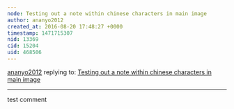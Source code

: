 ```yaml
---
node: Testing out a note within chinese characters in main image
author: ananyo2012
created_at: 2016-08-20 17:48:27 +0000
timestamp: 1471715307
nid: 13369
cid: 15204
uid: 468506
---
```




[ananyo2012](../profile/ananyo2012) replying to: [Testing out a note within chinese characters in main image](../notes/ananyo2012/08-19-2016/testing-out-a-note-within-chinese-characters-in-main-image)

----
test comment